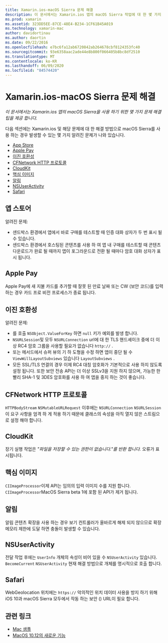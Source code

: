 ```yaml
---
title: Xamarin.ios-macOS Sierra 문제 해결
description: 이 문서에서는 Xamarin.ios 앱의 macOS Sierra 작업에 대 한 몇 가지 문제 해결 팁을 제공 합니다. 팁은 Mac 앱 스토어, Apple Pay, 이진 호환성, CFNetwork, CloudKit 등과 관련이 있습니다.
ms.prod: xamarin
ms.assetid: 323DD5EE-87CE-48E4-B234-1CF61B45A019
ms.technology: xamarin-mac
author: davidortinau
ms.author: daortin
ms.date: 09/22/2016
ms.openlocfilehash: e7bc6fa12ab6720842ab264678cbf8124353fc40
ms.sourcegitcommit: 93e6358aac2ade44e8b800f066405b8bc8df2510
ms.translationtype: MT
ms.contentlocale: ko-KR
ms.lasthandoff: 06/09/2020
ms.locfileid: "84574420"
---
```

# <a name="xamarinmac---macos-sierra-troubleshooting"></a>Xamarin.ios-macOS Sierra 문제 해결

_이 문서에서는 Xamarin.ios 앱의 macOS Sierra을 사용 하기 위한 몇 가지 문제 해결 팁을 제공 합니다._

다음 섹션에는 Xamarin.ios 및 해당 문제에 대 한 해결 방법으로 macOS Sierra를 사용 하는 경우 발생할 수 있는 몇 가지 알려진 문제가 나와 있습니다.

- [App Store](#App-Store)
- [Apple Pay](#Apple-Pay)
- [이진 호환성](#Binary-Compatibility)
- [CFNetwork HTTP 프로토콜](#CFNetwork-HTTP-Protocol)
- [CloudKit](#CloudKit)
- [핵심 이미지](#CoreImage)
- [알림](#Notifications)
- [NSUserActivity](#NSUserActivity)
- [Safari](#Safari)

<a name="App-Store"></a>

## <a name="app-store"></a>앱 스토어

알려진 문제:

- 샌드박스 환경에서 앱에서 바로 구매를 테스트할 때 인증 대화 상자가 두 번 표시 될 수 있습니다.
- 샌드박스 환경에서 호스팅된 콘텐츠를 사용 하 여 앱 내 구매를 테스트할 때 콘텐츠 다운로드가 완료 될 때까지 앱이 포그라운드로 전환 될 때마다 암호 대화 상자가 표시 됩니다.

<a name="Apple-Pay"></a>

## <a name="apple-pay"></a>Apple Pay

Apple Pay에 새 지불 카드를 추가할 때 잘못 된 만료 날짜 또는 CW (보안 코드)를 입력 하는 경우 카드 프로 비전 프로세스가 종료 됩니다.

<a name="Binary-Compatibility"></a>

## <a name="binary-compatibility"></a>이진 호환성

알려진 문제:

- 를 호출 `NSObject.ValueForKey` 하면 `null` 키가 예외를 발생 합니다.
- `NSURLSession`및 모두 `NSURLConnection` url에 대 한 TLS 핸드셰이크 중에 더 이상 RC4 암호 그룹을 사용할 필요가 없습니다 `http://` .
- 또는 메서드에서 슈퍼 뷰의 기 하 도형을 수정 하면 앱이 중단 될 수 `ViewWillLayoutSubviews` 있습니다 `LayoutSubviews` .
- 모든 SSL/TLS 연결의 경우 이제 RC4 대칭 암호화가 기본적으로 사용 하지 않도록 설정 됩니다. 또한 보안 전송 API는 더 이상 SSLv3을 지원 하지 않으며, 가능한 한 빨리 SHA-1 및 3DES 암호화를 사용 하 여 앱을 중지 하는 것이 좋습니다.

<a name="CFNetwork-HTTP-Protocol"></a>

## <a name="cfnetwork-http-protocol"></a>CFNetwork HTTP 프로토콜

`HTTPBodyStream` `NSMutableURLRequest` 이후에는 `NSURLConnection` `NSURLSession` 이 요구 사항을 엄격 하 게 적용 하기 때문에 클래스의 속성을 아직 열지 않은 스트림으로 설정 해야 합니다.

<a name="CloudKit"></a>

## <a name="cloudkit"></a>CloudKit

장기 실행 작업은 _"파일을 저장할 수 있는 권한이 없습니다."를 반환 합니다._ 오류가 표시됩니다.

<a name="CoreImage"></a>

## <a name="core-image"></a>핵심 이미지

`CIImageProcessor`이제 API는 임의의 입력 이미지 수를 지원 합니다. `CIImageProcessor`MacOS Sierra beta 1에 포함 된 API가 제거 됩니다.

<a name="Notifications"></a>

## <a name="notifications"></a>알림

알림 콘텐츠 확장을 사용 하는 경우 보기 컨트롤러가 올바르게 해제 되지 않으므로 확장 메모리 제한에 도달 하면 충돌이 발생할 수 있습니다.

<a name="NSUserActivity"></a>

## <a name="nsuseractivity"></a>NSUserActivity

전달 작업 후에는 `UserInfo` 개체의 속성이 비어 있을 수 `NSUserActivity` 있습니다. `BecomeCurrent` `NSUserActivity` 현재 해결 방법으로 개체를 명시적으로 호출 합니다.

<a name="Safari"></a>

## <a name="safari"></a>Safari

WebGeolocation 위치에는 `https://` 악의적인 위치 데이터 사용을 방지 하기 위해 iOS 10과 macOS Sierra 모두에서 작동 하는 보안 () URL이 필요 합니다.

## <a name="related-links"></a>관련 링크

- [Mac 샘플](https://docs.microsoft.com/samples/browse/?products=xamarin&term=Xamarin.Mac)
- [MacOS 10.12의 새로운 기능](https://developer.apple.com/library/prerelease/content/releasenotes/MacOSX/WhatsNewInOSX/Articles/OSXv10.html#//apple_ref/doc/uid/TP40017145-SW1)
